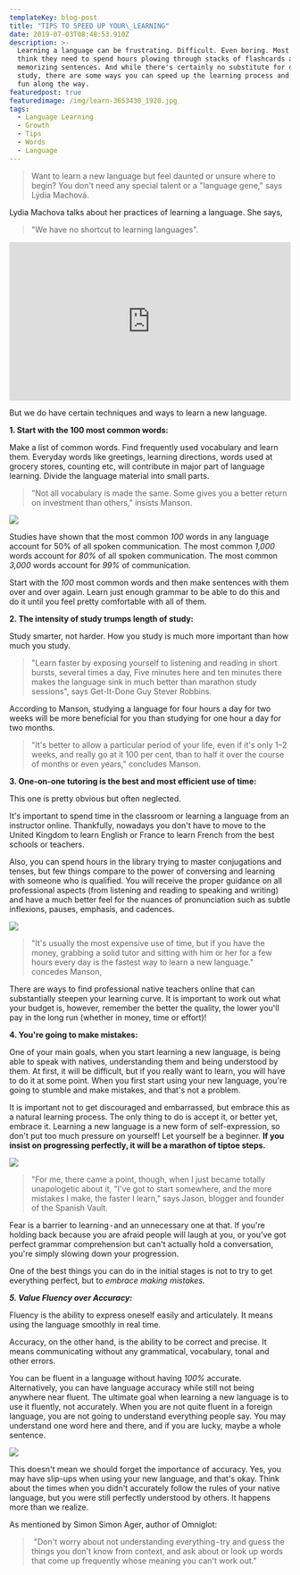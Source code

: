 ```yaml
---
templateKey: blog-post
title: "TIPS TO SPEED UP YOUR\_LEARNING"
date: 2019-07-03T08:48:53.910Z
description: >-
  Learning a language can be frustrating. Difficult. Even boring. Most people
  think they need to spend hours plowing through stacks of flashcards and
  memorizing sentences. And while there's certainly no substitute for diligent
  study, there are some ways you can speed up the learning process and even have
  fun along the way.
featuredpost: true
featuredimage: /img/learn-3653430_1920.jpg
tags:
  - Language Learning
  - Growth
  - Tips
  - Words
  - Language
---
```

> Want to learn a new language but feel daunted or unsure where to begin? You don't need any special talent or a "language gene," says Lýdia Machová.

Lydia Machova talks about her practices of learning a language. She says, 

> "We have no shortcut to learning languages".

<div style="max-width:854px"><div style="position:relative;height:0;padding-bottom:56.25%"><iframe src="https://embed.ted.com/talks/lang/en/lydia_machova_the_secrets_of_learning_a_new_language" width="854" height="480" style="position:absolute;left:0;top:0;width:100%;height:100%" frameborder="0" scrolling="no" allowfullscreen></iframe></div></div>

But we do have certain techniques and ways to learn a new language.

**1. Start with the 100 most common words:**

Make a list of common words. Find frequently used vocabulary and learn them. Everyday words like greetings, learning directions, words used at grocery stores, counting etc, will contribute in major part of language learning. Divide the language material into small parts.

> "Not all vocabulary is made the same. Some gives you a better return on investment than others," insists Manson.

![](/img/blur-book-pages-book-series-880776.jpg)

Studies have shown that the most common _100_ words in any language account for 50% of all spoken communication. The most common _1,000_ words account for _80%_ of all spoken communication. The most common _3,000_ words account for _99%_ of communication.

Start with the _100_ most common words and then make sentences with them over and over again. Learn just enough grammar to be able to do this and do it until you feel pretty comfortable with all of them.

**2. The intensity of study trumps length of study:**

Study smarter, not harder. How you study is much more important than how much you study.

> "Learn faster by exposing yourself to listening and reading in short bursts, several times a day, Five minutes here and ten minutes there makes the language sink in much better than marathon study sessions", says Get-It-Done Guy Stever Robbins.

According to Manson, studying a language for four hours a day for two weeks will be more beneficial for you than studying for one hour a day for two months.

> "It's better to allow a particular period of your life, even if it's only 1–2 weeks, and really go at it 100 per cent, than to half it over the course of months or even years," concludes Manson.

**3. One-on-one tutoring is the best and most efficient use of time:**

This one is pretty obvious but often neglected.

It's important to spend time in the classroom or learning a language from an instructor online. Thankfully, nowadays you don't have to move to the United Kingdom to learn English or France to learn French from the best schools or teachers.

Also, you can spend hours in the library trying to master conjugations and tenses, but few things compare to the power of conversing and learning with someone who is qualified. You will receive the proper guidance on all professional aspects (from listening and reading to speaking and writing) and have a much better feel for the nuances of pronunciation such as subtle inflexions, pauses, emphasis, and cadences.

![](/img/english-1705196_1920.jpg)

> "It's usually the most expensive use of time, but if you have the money, grabbing a solid tutor and sitting with him or her for a few hours every day is the fastest way to learn a new language." concedes Manson,

There are ways to find professional native teachers online that can substantially steepen your learning curve. It is important to work out what your budget is, however, remember the better the quality, the lower you'll pay in the long run (whether in money, time or effort)!

**4. You're going to make mistakes:**

One of your main goals, when you start learning a new language, is being able to speak with natives, understanding them and being understood by them. At first, it will be difficult, but if you really want to learn, you will have to do it at some point. When you first start using your new language, you're going to stumble and make mistakes, and that's not a problem.

It is important not to get discouraged and embarrassed, but embrace this as a natural learning process. The only thing to do is accept it, or better yet, embrace it. Learning a new language is a new form of self-expression, so don't put too much pressure on yourself! Let yourself be a beginner. **If you insist on progressing perfectly, it will be a marathon of tiptoe steps.**

![](/img/learn-3653430_1920.jpg)

> "For me, there came a point, though, when I just became totally unapologetic about it, "I've got to start somewhere, and the more mistakes I make, the faster I learn," says Jason, blogger and founder of the Spanish Vault.

Fear is a barrier to learning - and an unnecessary one at that. If you're holding back because you are afraid people will laugh at you, or you've got perfect grammar comprehension but can't actually hold a conversation, you're simply slowing down your progression.

One of the best things you can do in the initial stages is not to try to get everything perfect, but to _embrace making mistakes._

**_5. Value Fluency over Accuracy:_**

Fluency is the ability to express oneself easily and articulately. It means using the language smoothly in real time.

Accuracy, on the other hand, is the ability to be correct and precise. It means communicating without any grammatical, vocabulary, tonal and other errors.

You can be fluent in a language without having _100%_ accurate. Alternatively, you can have language accuracy while still not being anywhere near fluent. The ultimate goal when learning a new language is to use it fluently, not accurately. When you are not quite fluent in a foreign language, you are not going to understand everything people say. You may understand one word here and there, and if you are lucky, maybe a whole sentence.

![](/img/webinar-4216601_1920.jpg)

This doesn't mean we should forget the importance of accuracy. Yes, you may have slip-ups when using your new language, and that's okay. Think about the times when you didn't accurately follow the rules of your native language, but you were still perfectly understood by others. It happens more than we realize.

As mentioned by Simon Simon Ager, author of Omniglot:

>  "Don't worry about not understanding everything - try and guess the things you don't know from context, and ask about or look up words that come up frequently whose meaning you can't work out."
